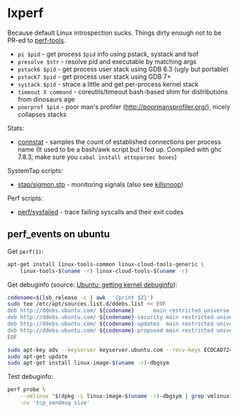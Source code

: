 lxperf
======

Because default Linux introspection sucks.
Things dirty enough not to be PR-ed to [perf-tools](https://github.com/brendangregg/perf-tools).

* `pi $pid` - get process `$pid` info using pstack, systack and lsof
* `presolve $str` - resolve pid and executable by matching args
* `pstack6 $pid` - get process user stack using GDB 6.3 (ugly but portable)
* `pstack7 $pid` - get process user stack using GDB 7+
* `systack $pid` - strace a little and get per-process kernel stack
* `timeout X command` - coreutils/timeout bash-based shim for distributions from dinosaurs age
* `poorprof $pid` - poor man's profiler (http://poormansprofiler.org/), nicely collapses stacks

Stats:

* [connstat](connstat.hs) - samples the count of established connections per process name (It used to be a bash/awk script but I fed up. Compiled with ghc 7.8.3, make sure you `cabal install attoparsec boxes`)

SystemTap scripts:

* [stap/sigmon.stp](stap/sigmon.stp) - monitoring signals (also see [killsnoop](https://github.com/brendangregg/perf-tools/blob/master/killsnoop))

Perf scripts:

* [perf/sysfailed](perf/sysfailed) - trace failing syscalls and their exit codes

## perf_events on ubuntu

Get `perf(1)`:

```bash
apt-get install linux-tools-common linux-cloud-tools-generic \
    linux-tools-$(uname -r) linux-cloud-tools-$(uname -r)
```

Get debuginfo (source: [Ubuntu: getting kernel debuginfo](https://wiki.ubuntu.com/Kernel/Systemtap#Where_to_get_debug_symbols_for_kernel_X.3F)):

```bash
codename=$(lsb_release -c | awk  '{print $2}')
sudo tee /etc/apt/sources.list.d/ddebs.list << EOF
deb http://ddebs.ubuntu.com/ ${codename}      main restricted universe multiverse
deb http://ddebs.ubuntu.com/ ${codename}-security main restricted universe multiverse
deb http://ddebs.ubuntu.com/ ${codename}-updates  main restricted universe multiverse
deb http://ddebs.ubuntu.com/ ${codename}-proposed main restricted universe multiverse
EOF

sudo apt-key adv --keyserver keyserver.ubuntu.com --recv-keys ECDCAD72428D7C01
sudo apt-get update
sudo apt-get install linux-image-$(uname -r)-dbgsym
```


Test debuginfo:

```bash
perf probe \
    --vmlinux "$(dpkg -L linux-image-$(uname -r)-dbgsym | grep vmlinux)" \
    -nv 'tcp_sendmsg size'
```
